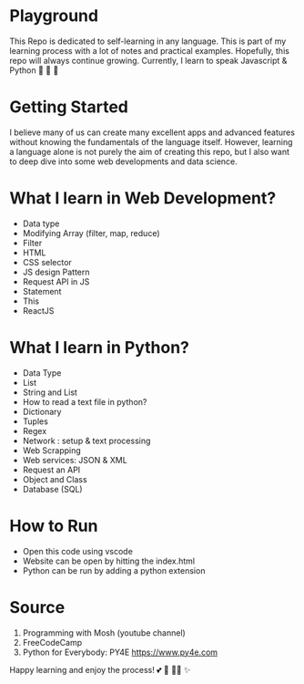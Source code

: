 # Playground
This Repo is dedicated to self-learning in any language. This is part of my learning process with a lot of notes and practical examples. Hopefully, this repo will always continue growing. Currently, I learn to speak Javascript & Python :cherry_blossom: :snake: :roller_coaster:

# Getting Started
I believe many of us can create many excellent apps and advanced features without knowing the fundamentals of the language itself. However, learning a language alone is not purely the aim of creating this repo, but I also want to deep dive into some web developments and data science.

# What I learn in Web Development?
- Data type
- Modifying Array (filter, map, reduce)
- Filter
- HTML
- CSS selector
- JS design Pattern
- Request API in JS
- Statement
- This
- ReactJS

# What I learn in Python?
- Data Type
- List
- String and List
- How to read a text file in python?
- Dictionary
- Tuples
- Regex
- Network : setup & text processing
- Web Scrapping
- Web services: JSON & XML
- Request an API
- Object and Class
- Database (SQL)

# How to Run
- Open this code using vscode
- Website can be open by hitting the index.html
- Python can be run by adding a python extension

# Source
1. Programming with Mosh (youtube channel)
2. FreeCodeCamp
3. Python for Everybody: PY4E https://www.py4e.com

Happy learning and enjoy the process! :two_hearts: :muscle: :woman_technologist: :sparkles: